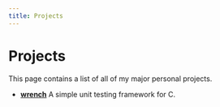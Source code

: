 ```yaml
---
title: Projects
---
```


Projects
========

This page contains a list of all of my major personal projects.

- [**wrench**](/wrench/home) A simple unit testing framework for C.